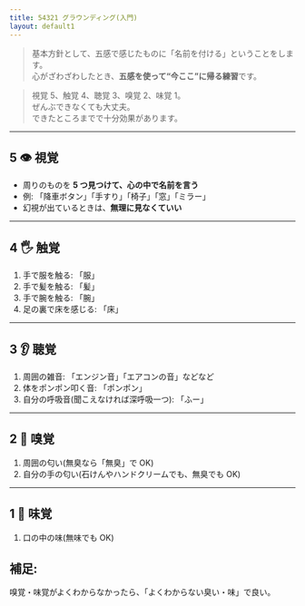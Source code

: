 ```yaml
---
title: 54321 グラウンディング(入門)
layout: default1
---
```

> 基本方針として、五感で感じたものに「名前を付ける」ということをします。  
> 心がざわざわしたとき、**五感を使って“今ここ”に帰る練習**です。  

> 視覚 5、触覚 4、聴覚 3、嗅覚 2、味覚 1。  
> ぜんぶできなくても大丈夫。  
> できたところまでで十分効果があります。

---

## 5 👁️ 視覚

* 周りのものを **5 つ見つけて、心の中で名前を言う**
* 例: 「降車ボタン」「手すり」「椅子」「窓」「ミラー」
* 幻視が出ているときは、**無理に見なくていい**

---

## 4 🖐 触覚

1. 手で服を触る: 「服」
2. 手で髪を触る: 「髪」
3. 手で腕を触る: 「腕」
5. 足の裏で床を感じる: 「床」

---

## 3 👂 聴覚

1. 周囲の雑音: 「エンジン音」「エアコンの音」などなど
2. 体をポンポン叩く音: 「ポンポン」
3. 自分の呼吸音(聞こえなければ深呼吸一つ): 「ふー」

---

## 2 👃 嗅覚

1. 周囲の匂い(無臭なら「無臭」で OK)
2. 自分の手の匂い(石けんやハンドクリームでも、無臭でも OK)

---

## 1 👅 味覚

1. 口の中の味(無味でも OK)

## 補足:

嗅覚・味覚がよくわからなかったら、「よくわからない臭い・味」で良い。